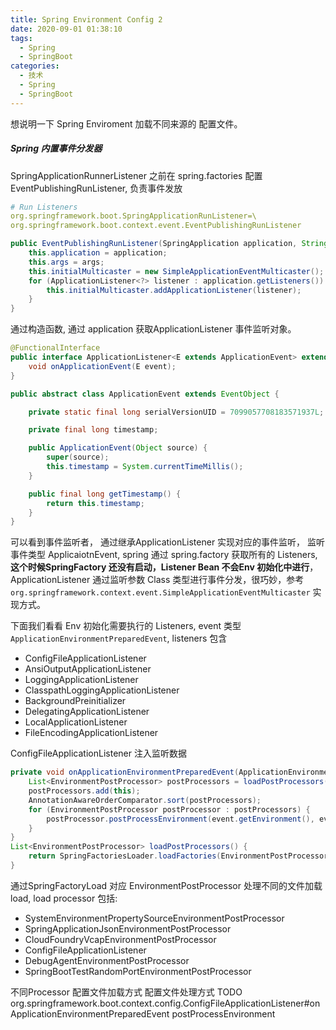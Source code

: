 ```yaml
---
title: Spring Environment Config 2
date: 2020-09-01 01:38:10
tags:
  - Spring
  - SpringBoot
categories:
  - 技术
  - Spring
  - SpringBoot
---
```


想说明一下 Spring Enviroment 加载不同来源的 配置文件。

##### Spring 内置事件分发器

SpringApplicationRunnerListener 之前在 spring.factories 配置 EventPublishingRunListener, 负责事件发放

```yaml
# Run Listeners
org.springframework.boot.SpringApplicationRunListener=\
org.springframework.boot.context.event.EventPublishingRunListener
```

```java
public EventPublishingRunListener(SpringApplication application, String[] args) {
    this.application = application;
    this.args = args;
    this.initialMulticaster = new SimpleApplicationEventMulticaster();
    for (ApplicationListener<?> listener : application.getListeners()) {
        this.initialMulticaster.addApplicationListener(listener);
    }
}
```

通过构造函数, 通过 application 获取ApplicationListener 事件监听对象。

```java
@FunctionalInterface
public interface ApplicationListener<E extends ApplicationEvent> extends EventListener {
    void onApplicationEvent(E event);
}

public abstract class ApplicationEvent extends EventObject {

    private static final long serialVersionUID = 7099057708183571937L;

    private final long timestamp;

    public ApplicationEvent(Object source) {
        super(source);
        this.timestamp = System.currentTimeMillis();
    }

    public final long getTimestamp() {
        return this.timestamp;
    }
}
```

可以看到事件监听者， 通过继承ApplicationListener 实现对应的事件监听， 监听事件类型 ApplicaiotnEvent, spring 通过 spring.factory 获取所有的 Listeners, **这个时候SpringFactory 还没有启动，Listener Bean 不会Env 初始化中进行**， ApplicationListener 通过监听参数 Class 类型进行事件分发，很巧妙，参考 ```org.springframework.context.event.SimpleApplicationEventMulticaster``` 实现方式。

下面我们看看 Env 初始化需要执行的 Listeners, event 类型 ```ApplicationEnvironmentPreparedEvent```, listeners 包含

- ConfigFileApplicationListener
- AnsiOutputApplicationListener
- LoggingApplicationListener
- ClasspathLoggingApplicationListener
- BackgroundPreinitializer
- DelegatingApplicationListener
- LocalApplicationListener
- FileEncodingApplicationListener

ConfigFileApplicationListener 注入监听数据

```java
private void onApplicationEnvironmentPreparedEvent(ApplicationEnvironmentPreparedEvent event) {
    List<EnvironmentPostProcessor> postProcessors = loadPostProcessors();
    postProcessors.add(this);
    AnnotationAwareOrderComparator.sort(postProcessors);
    for (EnvironmentPostProcessor postProcessor : postProcessors) {
        postProcessor.postProcessEnvironment(event.getEnvironment(), event.getSpringApplication());
    }
}
List<EnvironmentPostProcessor> loadPostProcessors() {
    return SpringFactoriesLoader.loadFactories(EnvironmentPostProcessor.class, getClass().getClassLoader());
}
```

通过SpringFactoryLoad 对应 EnvironmentPostProcessor 处理不同的文件加载load, load processor 包括:

- SystemEnvironmentPropertySourceEnvironmentPostProcessor
- SpringApplicationJsonEnvironmentPostProcessor
- CloudFoundryVcapEnvironmentPostProcessor
- ConfigFileApplicationListener
- DebugAgentEnvironmentPostProcessor
- SpringBootTestRandomPortEnvironmentPostProcessor

不同Processor 配置文件加载方式 配置文件处理方式 TODO org.springframework.boot.context.config.ConfigFileApplicationListener#onApplicationEnvironmentPreparedEvent
postProcessEnvironment
